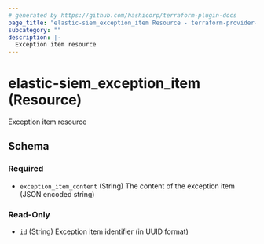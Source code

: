 ```yaml
---
# generated by https://github.com/hashicorp/terraform-plugin-docs
page_title: "elastic-siem_exception_item Resource - terraform-provider-elastic-siem"
subcategory: ""
description: |-
  Exception item resource
---
```


# elastic-siem_exception_item (Resource)

Exception item resource



<!-- schema generated by tfplugindocs -->
## Schema

### Required

- `exception_item_content` (String) The content of the exception item (JSON encoded string)

### Read-Only

- `id` (String) Exception item identifier (in UUID format)


